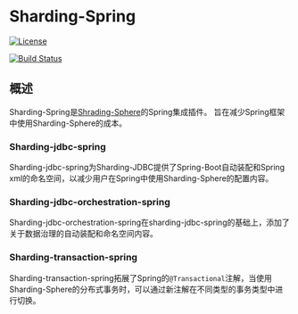 # Sharding-Spring

[![License](https://img.shields.io/badge/license-Apache%202-4EB1BA.svg)](https://www.apache.org/licenses/LICENSE-2.0.html)

[![Build Status](https://api.travis-ci.org/sharding-sphere/sharding-spring.png?branch=master)](https://travis-ci.org/sharding-sphere/sharding-sphere)

## 概述

Sharding-Spring是[Shrading-Sphere](http://shardingsphere.io/index_zh.html)的Spring集成插件。
旨在减少Spring框架中使用Sharding-Sphere的成本。

### Sharding-jdbc-spring

Sharding-jdbc-spring为Sharding-JDBC提供了Spring-Boot自动装配和Spring xml的命名空间，以减少用户在Spring中使用Sharding-Sphere的配置内容。

### Sharding-jdbc-orchestration-spring

Sharding-jdbc-orchestration-spring在sharding-jdbc-spring的基础上，添加了关于数据治理的自动装配和命名空间内容。

### Sharding-transaction-spring

Sharding-transaction-spring拓展了Spring的`@Transactional`注解，当使用Sharding-Sphere的分布式事务时，可以通过新注解在不同类型的事务类型中进行切换。